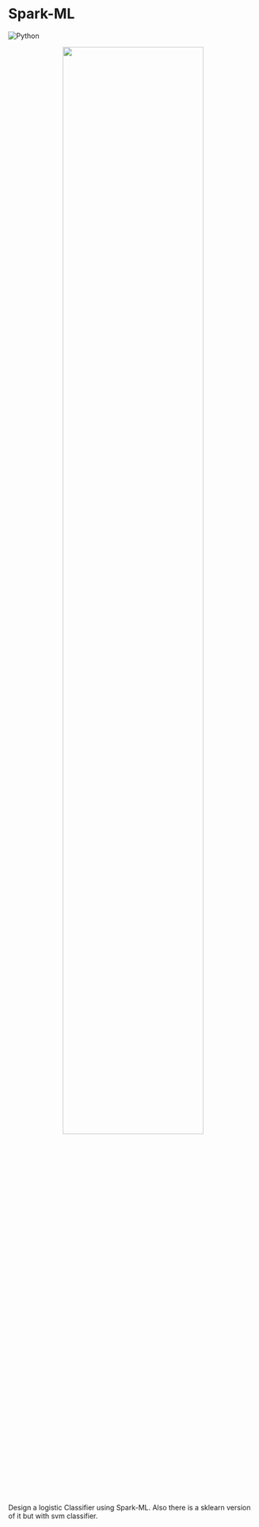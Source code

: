 # Spark-ML

![Python](https://img.shields.io/badge/python-3670A0?style=for-the-badge&logo=python&logoColor=ffdd54)


<p align="center">
    <img 
    src="https://user-images.githubusercontent.com/31289283/158389014-5cc8e598-3ca3-41cc-a88f-ff0dde793c5e.jpg" 
    height=75% 
    width=75%
    >
</p>

Design a logistic Classifier using Spark-ML. Also there is a sklearn version of it but with svm classifier.
